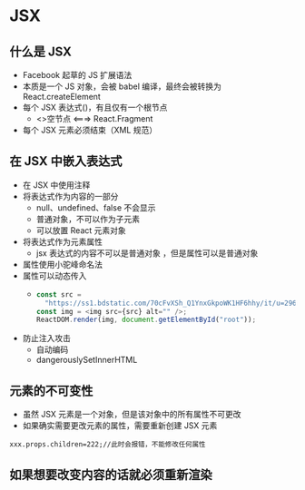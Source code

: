 # JSX

## 什么是 JSX

- Facebook 起草的 JS 扩展语法
- 本质是一个 JS 对象，会被 babel 编译，最终会被转换为 React.createElement
- 每个 JSX 表达式()，有且仅有一个根节点
  - <>空节点 <===> React.Fragment
- 每个 JSX 元素必须结束（XML 规范）

## 在 JSX 中嵌入表达式

- 在 JSX 中使用注释
- 将表达式作为内容的一部分
  - null、undefined、false 不会显示
  - 普通对象，不可以作为子元素
  - 可以放置 React 元素对象
- 将表达式作为元素属性
  - jsx 表达式的内容不可以是普通对象 ，但是属性可以是普通对象
- 属性使用小驼峰命名法
- 属性可以动态传入
  - ```js
    const src =
      "https://ss1.bdstatic.com/70cFvXSh_Q1YnxGkpoWK1HF6hhy/it/u=2962719555,3613138778&fm=27&gp=0.jpg";
    const img = <img src={src} alt="" />;
    ReactDOM.render(img, document.getElementById("root"));
    ```
- 防止注入攻击
  - 自动编码
  - dangerouslySetInnerHTML

## 元素的不可变性

- 虽然 JSX 元素是一个对象，但是该对象中的所有属性不可更改
- 如果确实需要更改元素的属性，需要重新创建 JSX 元素

```
xxx.props.children=222;//此时会报错，不能修改任何属性
```

## 如果想要改变内容的话就必须重新渲染
